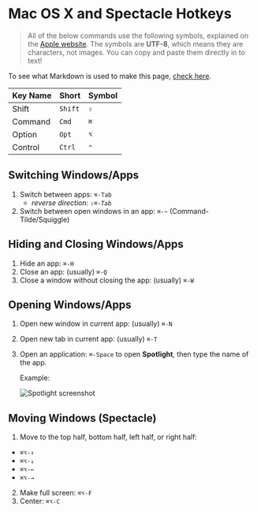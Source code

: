 # Mac OS X and Spectacle Hotkeys

> All of the below commands use the following symbols, explained on the
> [Apple website](https://support.apple.com/en-us/HT201236). The symbols
> are **UTF-8**, which means they are characters, not images. You can copy
> and paste them directly in to text!

To see what Markdown is used to make this page, [check here][self-link].

| Key Name | Short   | Symbol |
|----------|---------|--------|
| Shift    | `Shift` | `⇧` |
| Command  | `Cmd`   | `⌘` |
| Option   | `Opt`   | `⌥` |
| Control  | `Ctrl`  | `⌃` |

## Switching Windows/Apps

1.  Switch between apps: `⌘-Tab`
    - *reverse direction: `⇧⌘-Tab`*
2.  Switch between open windows in an app: `⌘-~` (Command-Tilde/Squiggle)

## Hiding and Closing Windows/Apps

1.  Hide an app: `⌘-H`
2.  Close an app: (usually) `⌘-Q`
3.  Close a window without closing the app: (usually) `⌘-W`

## Opening Windows/Apps

1.  Open new window in current app: (usually) `⌘-N`
2.  Open new tab in current app: (usually) `⌘-T`
3.  Open an application: `⌘-Space` to open **Spotlight**, then type the 
    name of the app.

    Example:

    ![Spotlight screenshot](https://i.imgur.com/NXpnRNT.png)

## Moving Windows (Spectacle)

1. Move to the top half, bottom half, left half, or right half:
  - `⌘⌥-↑`
  - `⌘⌥-↓`
  - `⌘⌥-←`
  - `⌘⌥-→`
2. Make full screen: `⌘⌥-F`
3. Center: `⌘⌥-C`

<!-- LINKS -->

[self-link]: https://raw.githubusercontent.com/ga-students/WDI_DTLA_6/master/resources/cheatsheets/mac_gui_cheatsheet.md?token=ABs6Q6JyW4DZ4BbLWg0agm4N-ghxvDSSks5WEyh0wA%3D%3D
